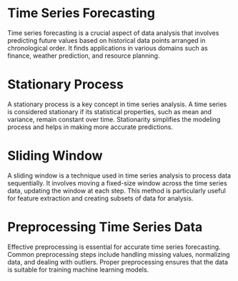 # Time Series Forecasting
Time series forecasting is a crucial aspect of data analysis that involves predicting future values based on historical data points arranged in chronological order. It finds applications in various domains such as finance, weather prediction, and resource planning.

# Stationary Process
A stationary process is a key concept in time series analysis. A time series is considered stationary if its statistical properties, such as mean and variance, remain constant over time. Stationarity simplifies the modeling process and helps in making more accurate predictions.

# Sliding Window
A sliding window is a technique used in time series analysis to process data sequentially. It involves moving a fixed-size window across the time series data, updating the window at each step. This method is particularly useful for feature extraction and creating subsets of data for analysis.

# Preprocessing Time Series Data
Effective preprocessing is essential for accurate time series forecasting. Common preprocessing steps include handling missing values, normalizing data, and dealing with outliers. Proper preprocessing ensures that the data is suitable for training machine learning models.
